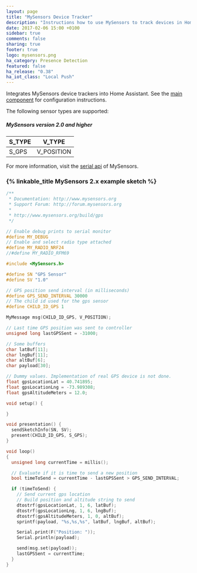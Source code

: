 ```yaml
---
layout: page
title: "MySensors Device Tracker"
description: "Instructions how to use MySensors to track devices in Home Assistant."
date: 2017-02-06 15:00 +0100
sidebar: true
comments: false
sharing: true
footer: true
logo: mysensors.png
ha_category: Presence Detection
featured: false
ha_release: "0.38"
ha_iot_class: "Local Push"
---
```


Integrates MySensors device trackers into Home Assistant. See the [main component] for configuration instructions.

The following sensor types are supported:

##### MySensors version 2.0 and higher

S_TYPE             | V_TYPE
-------------------|---------------------------------------
S_GPS             | V_POSITION

For more information, visit the [serial api] of MySensors.

### {% linkable_title MySensors 2.x example sketch %}

```cpp
/**
 * Documentation: http://www.mysensors.org
 * Support Forum: http://forum.mysensors.org
 *
 * http://www.mysensors.org/build/gps
 */

// Enable debug prints to serial monitor
#define MY_DEBUG
// Enable and select radio type attached
#define MY_RADIO_NRF24
//#define MY_RADIO_RFM69

#include <MySensors.h>

#define SN "GPS Sensor"
#define SV "1.0"

// GPS position send interval (in milliseconds)
#define GPS_SEND_INTERVAL 30000
// The child id used for the gps sensor
#define CHILD_ID_GPS 1

MyMessage msg(CHILD_ID_GPS, V_POSITION);

// Last time GPS position was sent to controller
unsigned long lastGPSSent = -31000;

// Some buffers
char latBuf[11];
char lngBuf[11];
char altBuf[6];
char payload[30];

// Dummy values. Implementation of real GPS device is not done.
float gpsLocationLat = 40.741895;
float gpsLocationLng = -73.989308;
float gpsAltitudeMeters = 12.0;

void setup() {

}

void presentation() {
  sendSketchInfo(SN, SV);
  present(CHILD_ID_GPS, S_GPS);
}

void loop()
{
  unsigned long currentTime = millis();

  // Evaluate if it is time to send a new position
  bool timeToSend = currentTime - lastGPSSent > GPS_SEND_INTERVAL;

  if (timeToSend) {
    // Send current gps location
    // Build position and altitude string to send
    dtostrf(gpsLocationLat, 1, 6, latBuf);
    dtostrf(gpsLocationLng, 1, 6, lngBuf);
    dtostrf(gpsAltitudeMeters, 1, 0, altBuf);
    sprintf(payload, "%s,%s,%s", latBuf, lngBuf, altBuf);

    Serial.print(F("Position: "));
    Serial.println(payload);

    send(msg.set(payload));
    lastGPSSent = currentTime;
  }
}
```

[main component]: /components/mysensors/
[serial api]: http://www.mysensors.org/download
